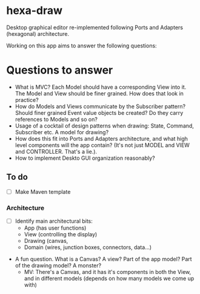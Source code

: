 # hexa-draw
Desktop graphical editor re-implemented following Ports and Adapters (hexagonal) architecture. 

Working on this app aims to answer the following questions:
# Questions to answer
- What is MVC? Each Model should have a corresponding View into it. The Model and View should be finer grained. How does that look in practice?
- How do Models and Views communicate by the Subscriber pattern? Should finer grained Event value objects be created? Do they carry references to Models and so on?
- Usage of a cocktail of design patterns when drawing: State, Command, Subscriber etc. A model for drawing?
- How does this fit into Ports and Adapters architecture, and what high level components will the app contain? (It's not just MODEL and VIEW and CONTROLLER. That's a lie.).
- How to implement Deskto GUI organization reasonably?
## To do
- [ ] Make Maven template
### Architecture
- [ ] Identify main architectural bits:
  - App (has user functions)
  - View (controlling the display)
  - Drawing (canvas,
  - Domain (wires, junction boxes, connectors, data...)
- A fun question. What is a Canvas? A view? Part of the app model? Part of the drawing model? A monster?
  - MV: There's a Canvas, and it has it's components in both the View, and in different models (depends on how many models we come up with)
